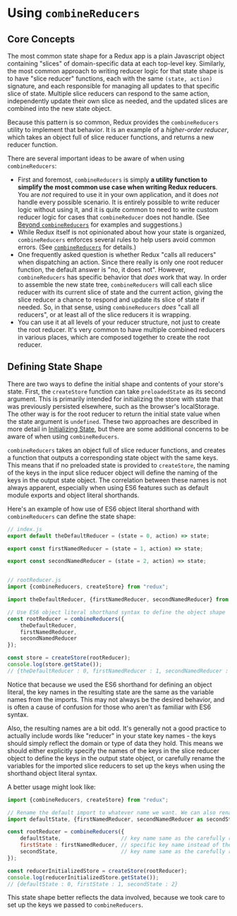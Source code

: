 # Using `combineReducers`

## Core Concepts


The most common state shape for a Redux app is a plain Javascript object containing "slices" of domain-specific data at each top-level key.  Similarly, the most common approach to writing reducer logic for that state shape is to have "slice reducer" functions, each with the same `(state, action)` signature, and each responsible for managing all updates to that specific slice of state.  Multiple slice reducers can respond to the same action, independently update their own slice as needed, and the updated slices are combined into the new state object.

Because this pattern is so common, Redux provides the `combineReducers` utility to implement that behavior.  It is an example of a _higher-order reducer_, which takes an object full of slice reducer functions, and returns a new reducer function.

There are several important ideas to be aware of when using `combineReducers`:


- First and foremost, `combineReducers` is simply **a utility function to simplify the most common use case when writing Redux reducers**.  You are *not* required to use it in your own application, and it does *not* handle every possible scenario.  It is entirely possible to write reducer logic without using it, and it is quite common to need to write custom reducer logic for cases that `combineReducer` does not handle.  (See [Beyond `combineReducers`](./BeyondCombineReducers.md) for examples and suggestions.)  
- While Redux itself is not opinionated about how your state is organized, `combineReducers` enforces several rules to help users avoid common errors.  (See [`combineReducers`](../../api/combineReducers.md) for details.)
- One frequently asked question is whether Redux "calls all reducers" when dispatching an action.  Since there really is only one root reducer function, the default answer is "no, it does not".  However, `combineReducers` has specific behavior that _does_ work that way.  In order to assemble the new state tree, `combineReducers` will call each slice reducer with its current slice of state and the current action, giving the slice reducer a chance to respond and update its slice of state if needed.  So, in that sense, using `combineReducers` _does_ "call all reducers", or at least all of the slice reducers it is wrapping.
- You can use it at all levels of your reducer structure, not just to create the root reducer.  It's very common to have multiple combined reducers in various places, which are composed together to create the root reducer.


## Defining State Shape

There are two ways to define the initial shape and contents of your store's state.  First, the `createStore` function can take `preloadedState` as its second argument.  This is primarily intended for initializing the store with state that was previously persisted elsewhere, such as the browser's localStorage.  The other way is for the root reducer to return the initial state value when the state argument is `undefined`.  These two approaches are described in more detail in [Initializing State](./InitializingState.md), but there are some additional concerns to be aware of when using `combineReducers`.

`combineReducers` takes an object full of slice reducer functions, and creates a function that outputs a corresponding state object with the same keys.  This means that if no preloaded state is provided to `createStore`, the naming of the keys in the input slice reducer object will define the naming of the keys in the output state object.  The correlation between these names is not always apparent, especially when using ES6 features such as default module exports and object literal shorthands.

Here's an example of how use of ES6 object literal shorthand with `combineReducers` can define the state shape:

```js
// index.js
export default theDefaultReducer = (state = 0, action) => state;

export const firstNamedReducer = (state = 1, action) => state;

export const secondNamedReducer = (state = 2, action) => state;


// rootReducer.js
import {combineReducers, createStore} from "redux";

import theDefaultReducer, {firstNamedReducer, secondNamedReducer} from "./reducers";

// Use ES6 object literal shorthand syntax to define the object shape
const rootReducer = combineReducers({
    theDefaultReducer,
    firstNamedReducer,
    secondNamedReducer
});

const store = createStore(rootReducer);
console.log(store.getState());
// {theDefaultReducer : 0, firstNamedReducer : 1, secondNamedReducer : 2}
```

Notice that because we used the ES6 shorthand for defining an object literal, the key names in the resulting state are the same as the variable names from the imports.  This may not always be the desired behavior, and is often a cause of confusion for those who aren't as familiar with ES6 syntax.

Also, the resulting names are a bit odd.  It's generally not a good practice to actually include words like "reducer" in your state key names - the keys should simply reflect the domain or type of data they hold.  This means we should either explicitly specify the names of the keys in the slice reducer object to define the keys in the output state object, or carefully rename the variables for the imported slice reducers to set up the keys when using the shorthand object literal syntax.

A better usage might look like:

```js
import {combineReducers, createStore} from "redux";

// Rename the default import to whatever name we want. We can also rename a named import.
import defaultState, {firstNamedReducer, secondNamedReducer as secondState} from "./reducers";

const rootReducer = combineReducers({
    defaultState,                   // key name same as the carefully renamed default export
    firstState : firstNamedReducer, // specific key name instead of the variable name
    secondState,                    // key name same as the carefully renamed named export
});

const reducerInitializedStore = createStore(rootReducer);
console.log(reducerInitializedStore.getState());
// {defaultState : 0, firstState : 1, secondState : 2}
```

This state shape better reflects the data involved, because we took care to set up the keys we passed to `combineReducers`.
